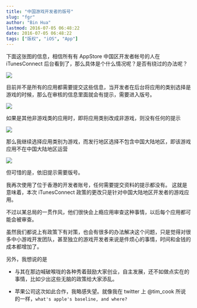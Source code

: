 ```yaml
---
title: "中国游戏开发者的版号"
slug: "fgr"
author: "Bin Hua"
lastmod: 2016-07-05 06:48:22
date: 2016-07-05 06:48:22
tags: ["版权", "iOS", "App"]
---
```


下面这张图的信息，相信所有有 AppStore 中国区开发者帐号的人在 iTunesConnect 后台看到了，那么具体是个什么情况呢？是否有绕过的办法呢？

![](/imgs/fgr_01.png)

目前并不是所有的应用都需要提交这些信息，当开发者在后台将应用的类别选择是游戏的时候，那么在审核的信息里面就会有提示，需要进入版号。

![](/imgs/fgr_02.png)

如果是其他非游戏类的应用时，即将应用类别改成非游戏，则没有任何的提示

![](/imgs/fgr_04.png)

那么我继续选择应用类别为游戏，而发行地区选择不包含中国大陆地区，即该游戏应用不在中国大陆地区运营

![](/imgs/fgr_04.png)

但可惜的是，依旧提示需要版号。

我再次使用了位于香港的开发者账号，任何需要提交资料的提示都没有。
这就是意味着，本次 iTunesConnect 政策的更改只是针对中国大陆地区开发者的游戏应用。

不过以某总局的一贯作风，他们很快会上瘾应用审查这种事情，以后每个应用都可能会被审查。

虽然我们都说上有政策下有对策，也会有很多的办法解决这个问题，只是觉得对很多中小游戏开发团队，甚至独立的游戏开发者来说是件烦心的事情，时间和金钱的成本都增加了。

另外，我想说的是

- 与其在那边喊破喉咙的各种秀着鼓励大家创业，自主发展，还不如做点实在的事情，比如少出这些无脑的政策给大家添乱。

- 苹果公司这次如此合作，我略感失望。就像我在 twitter 上 @tim_cook 所说的一样，`what's apple's baseline, and where?` 